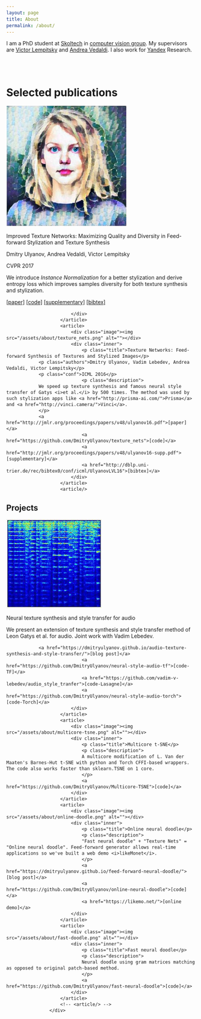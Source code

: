```yaml
---
layout: page
title: About
permalink: /about/
---
```


I am a PhD student at [Skoltech](http://www.skoltech.ru/en/) in [computer vision group](http://sites.skoltech.ru/compvision/). My supervisors are [Victor Lempitsky](http://sites.skoltech.ru/compvision/members/vilem/) and [Andrea Vedaldi](http://www.robots.ox.ac.uk/~vedaldi/). I also work for [Yandex](https://en.wikipedia.org/wiki/Yandex) Research.

<br/>
<center>
<a href="https://docs.google.com/document/d/1eRQ41fevLl9o95lJbF19ldk5SzooeX1jp-Bxx8gA9m0/edit?usp=sharing"><i class="svg-icon cv"></i></a> <a href="https://www.twitter.com/{{ site.footer-links.twitter }}"><i class="svg-icon twitter"></i></a>
<a href="https://github.com/{{ site.footer-links.github }}"><i class="svg-icon github"></i></a> <a href="https://www.linkedin.com/in/{{ site.footer-links.linkedin }}"><i class="svg-icon linkedin"></i></a>
</center>
<br/>

# Selected publications

<div class="publications">
						<article>
							<div class="image"><img src="/assets/about/karya.jpg" alt=""></div>
							<div class="inner">
								<p class="title">Improved Texture Networks: Maximizing Quality and Diversity in Feed-forward Stylization and Texture Synthesis</p>
								<p class="authors">Dmitry Ulyanov, Andrea Vedaldi, Victor Lempitsky</p>
								<p class="conf">CVPR 2017</p>
								<p class="description">
								We introduce <i>Instance Normalization</i> for a better stylization and derive entropy loss which improves samples diversity for both texture synthesis and stylization.
								</p>
								<a href="http://sites.skoltech.ru/app/data/uploads/sites/25/2017/01/texture_nets_v2.pdf">[paper]</a>
								<a href="https://github.com/DmitryUlyanov/texture_nets">[code]</a>
								<a href="http://sites.skoltech.ru/app/data/uploads/sites/25/2017/01/texture_nets_v2_sup.pdf">[supplementary]</a>
								<a href="http://dblp.uni-trier.de/rec/bibtex/journals/corr/UlyanovVL17">[bibtex]</a>   

							</div>
						</article>
						<article>
							<div class="image"><img src="/assets/about/texture_nets.png" alt=""></div>
							<div class="inner">
								<p class="title">Texture Networks: Feed-forward Synthesis of Textures and Stylized Images</p>
                <p class="authors">Dmitry Ulyanov, Vadim Lebedev, Andrea Vedaldi, Victor Lempitsky</p>
                <p class="conf">ICML 2016</p>
								<p class="description">
                We speed up texture synthesis and famous neural style transfer of Gatys <i>et al.</i> by 500 times. The method was used by such stylization apps like <a href="http://prisma-ai.com/">Prisma</a> and <a href="http://vinci.camera/">Vinci</a>.
                </p>
                <a href="http://jmlr.org/proceedings/papers/v48/ulyanov16.pdf">[paper]</a>
								<a href="https://github.com/DmitryUlyanov/texture_nets">[code]</a>
								<a href="http://jmlr.org/proceedings/papers/v48/ulyanov16-supp.pdf">[supplementary]</a>
								<a href="http://dblp.uni-trier.de/rec/bibtex0/conf/icml/UlyanovLVL16">[bibtex]</a>   
							</div>
						</article>
						<article/>
</div>

# Projects

<div class="projects">
						<article>
							<div class="image"><img src="/assets/about/spectr.jpg" alt=""></div>
							<div class="inner">
								<p class="title">Neural texture synthesis and style transfer for audio</p>
                <p class="description">
								We present an extension of texture synthesis and style transfer method of Leon Gatys et al. for audio. Joint work with Vadim Lebedev.
								</p>

                <a href="https://dmitryulyanov.github.io/audio-texture-synthesis-and-style-transfer/">[blog post]</a>
								<a href="https://github.com/DmitryUlyanov/neural-style-audio-tf">[code-TF]</a>
								<a href="https://github.com/vadim-v-lebedev/audio_style_tranfer">[code-Lasagne]</a>
								<a href="https://github.com/DmitryUlyanov/neural-style-audio-torch">[code-Torch]</a>           
							</div>
						</article>
						<article>
							<div class="image"><img src="/assets/about/multicore-tsne.png" alt=""></div>
							<div class="inner">
								<p class="title">Multicore t-SNE</p>
								<p class="description">
								A multicore modification of L. Van der Maaten's Barnes-Hut t-SNE with python and Torch CFFI-based wrappers. The code also works faster than sklearn.TSNE on 1 core.
								</p>
								<a href="https://github.com/DmitryUlyanov/Multicore-TSNE">[code]</a>
							</div>
						</article>
						<article>
							<div class="image"><img src="/assets/about/online-doodle.png" alt=""></div>
							<div class="inner">
								<p class="title">Online neural doodle</p>
								<p class="description">
								"Fast neural doodle" + "Texture Nets" = "Online neural doodle". Feed-forward generator allows real-time applications so we've built a web demo <i>likeMonet</i>.
								</p>
								<a href="https://dmitryulyanov.github.io/feed-forward-neural-doodle/">[blog post]</a>
								<a href="https://github.com/DmitryUlyanov/online-neural-doodle">[code]</a>
								<a href="https://likemo.net/">[online demo]</a>
							</div>
						</article>
						<article>
							<div class="image"><img src="/assets/about/fast-doodle.png" alt=""></div>
							<div class="inner">
								<p class="title">Fast neural doodle</p>
								<p class="description">
								Neural doodle using gram matrices matching as opposed to original patch-based method.
								</p>
								<a href="https://github.com/DmitryUlyanov/fast-neural-doodle">[code]</a>
							</div>
						</article>
						<!-- <article/> -->
					</div>
